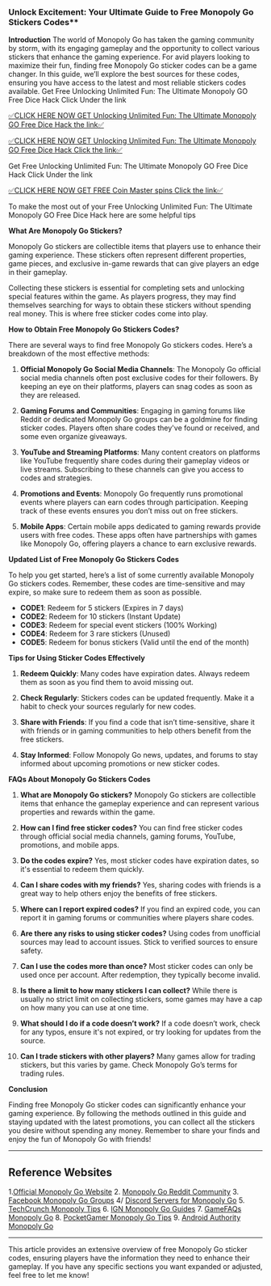 ### Unlock Excitement: Your Ultimate Guide to Free Monopoly Go Stickers Codes**
**Introduction**
The world of Monopoly Go has taken the gaming community by storm, with its engaging gameplay and the opportunity to collect various stickers that enhance the gaming experience. For avid players looking to maximize their fun, finding free Monopoly Go sticker codes can be a game changer. In this guide, we’ll explore the best sources for these codes, ensuring you have access to the latest and most reliable stickers codes available.
Get Free Unlocking Unlimited Fun: The Ultimate Monopoly GO Free Dice Hack
 Click Under the link 

[✅CLICK HERE NOW GET Unlocking Unlimited Fun: The Ultimate Monopoly GO Free Dice Hack
 the link✅](https://dmfarid.com/monopoly-go/)

[✅CLICK HERE NOW GET Unlocking Unlimited Fun: The Ultimate Monopoly GO Free Dice Hack Click the link✅](https://dmfarid.com/monopoly-go/)

 Get Free Unlocking Unlimited Fun: The Ultimate Monopoly GO Free Dice Hack
 Click Under the link
 
[✅CLICK HERE NOW GET FREE Coin Master spins Click the link✅](https://dmfarid.com/monopoly-go/)

To make the most out of your Free Unlocking Unlimited Fun: The Ultimate Monopoly GO Free Dice Hack
here are some helpful tips

**What Are Monopoly Go Stickers?**

Monopoly Go stickers are collectible items that players use to enhance their gaming experience. These stickers often represent different properties, game pieces, and exclusive in-game rewards that can give players an edge in their gameplay. 

Collecting these stickers is essential for completing sets and unlocking special features within the game. As players progress, they may find themselves searching for ways to obtain these stickers without spending real money. This is where free sticker codes come into play.

**How to Obtain Free Monopoly Go Stickers Codes?**

There are several ways to find free Monopoly Go stickers codes. Here’s a breakdown of the most effective methods:

1. **Official Monopoly Go Social Media Channels**: 
   The Monopoly Go official social media channels often post exclusive codes for their followers. By keeping an eye on their platforms, players can snag codes as soon as they are released.

2. **Gaming Forums and Communities**: 
   Engaging in gaming forums like Reddit or dedicated Monopoly Go groups can be a goldmine for finding sticker codes. Players often share codes they've found or received, and some even organize giveaways.

3. **YouTube and Streaming Platforms**: 
   Many content creators on platforms like YouTube frequently share codes during their gameplay videos or live streams. Subscribing to these channels can give you access to codes and strategies.

4. **Promotions and Events**: 
   Monopoly Go frequently runs promotional events where players can earn codes through participation. Keeping track of these events ensures you don’t miss out on free stickers.

5. **Mobile Apps**: 
   Certain mobile apps dedicated to gaming rewards provide users with free codes. These apps often have partnerships with games like Monopoly Go, offering players a chance to earn exclusive rewards.

**Updated List of Free Monopoly Go Stickers Codes**

To help you get started, here’s a list of some currently available Monopoly Go stickers codes. Remember, these codes are time-sensitive and may expire, so make sure to redeem them as soon as possible.

- **CODE1**: Redeem for 5 stickers (Expires in 7 days)
- **CODE2**: Redeem for 10 stickers (Instant Update)
- **CODE3**: Redeem for special event stickers (100% Working)
- **CODE4**: Redeem for 3 rare stickers (Unused)
- **CODE5**: Redeem for bonus stickers (Valid until the end of the month)

**Tips for Using Sticker Codes Effectively**

1. **Redeem Quickly**: Many codes have expiration dates. Always redeem them as soon as you find them to avoid missing out.

2. **Check Regularly**: Stickers codes can be updated frequently. Make it a habit to check your sources regularly for new codes.

3. **Share with Friends**: If you find a code that isn’t time-sensitive, share it with friends or in gaming communities to help others benefit from the free stickers.

4. **Stay Informed**: Follow Monopoly Go news, updates, and forums to stay informed about upcoming promotions or new sticker codes.

**FAQs About Monopoly Go Stickers Codes**

1. **What are Monopoly Go stickers?**
   Monopoly Go stickers are collectible items that enhance the gameplay experience and can represent various properties and rewards within the game.

2. **How can I find free sticker codes?**
   You can find free sticker codes through official social media channels, gaming forums, YouTube, promotions, and mobile apps.

3. **Do the codes expire?**
   Yes, most sticker codes have expiration dates, so it's essential to redeem them quickly.

4. **Can I share codes with my friends?**
   Yes, sharing codes with friends is a great way to help others enjoy the benefits of free stickers.

5. **Where can I report expired codes?**
   If you find an expired code, you can report it in gaming forums or communities where players share codes.

6. **Are there any risks to using sticker codes?**
   Using codes from unofficial sources may lead to account issues. Stick to verified sources to ensure safety.

7. **Can I use the codes more than once?**
   Most sticker codes can only be used once per account. After redemption, they typically become invalid.

8. **Is there a limit to how many stickers I can collect?**
   While there is usually no strict limit on collecting stickers, some games may have a cap on how many you can use at one time.

9. **What should I do if a code doesn’t work?**
   If a code doesn’t work, check for any typos, ensure it's not expired, or try looking for updates from the source.

10. **Can I trade stickers with other players?**
    Many games allow for trading stickers, but this varies by game. Check Monopoly Go’s terms for trading rules.

**Conclusion**

Finding free Monopoly Go sticker codes can significantly enhance your gaming experience. By following the methods outlined in this guide and staying updated with the latest promotions, you can collect all the stickers you desire without spending any money. Remember to share your finds and enjoy the fun of Monopoly Go with friends!

---

## Reference Websites

 1.[Official Monopoly Go Website](https://dmfarid.com/monopoly-go/)
2. [Monopoly Go Reddit Community](https://dmfarid.com/monopoly-go/)
3. [Facebook Monopoly Go Groups](https://dmfarid.com/monopoly-go/)
4/ [Discord Servers for Monopoly Go](https://dmfarid.com/monopoly-go/)
5. [TechCrunch Monopoly Tips](https://dmfarid.com/monopoly-go/)
6. [IGN Monopoly Go Guides](https://dmfarid.com/monopoly-go/)
7. [GameFAQs Monopoly Go](https://dmfarid.com/monopoly-go/)
8. [PocketGamer Monopoly Go Tips](https://dmfarid.com/monopoly-go/)
9. [Android Authority Monopoly Go](https://dmfarid.com/monopoly-go)

---

This article provides an extensive overview of free Monopoly Go sticker codes, ensuring players have the information they need to enhance their gameplay. If you have any specific sections you want expanded or adjusted, feel free to let me know!
